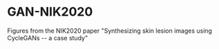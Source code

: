 # GAN-NIK2020
Figures from the NIK2020 paper "Synthesizing skin lesion images using CycleGANs -- a case study"
